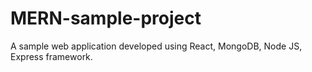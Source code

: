 # MERN-sample-project
A sample web application developed using React, MongoDB, Node JS, Express framework.
